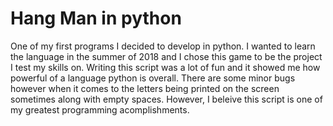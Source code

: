 # Hang Man in python
One of my first programs I decided to develop in python. I wanted to learn the language in the summer of 2018 and I chose this game to be the project I test my skills on. Writing this script was a lot of fun and it showed me how powerful of a language python is overall. There are some minor bugs however when it comes to the letters being printed on the screen sometimes along with empty spaces. However, I beleive this script is one of my greatest programming acomplishments. 
